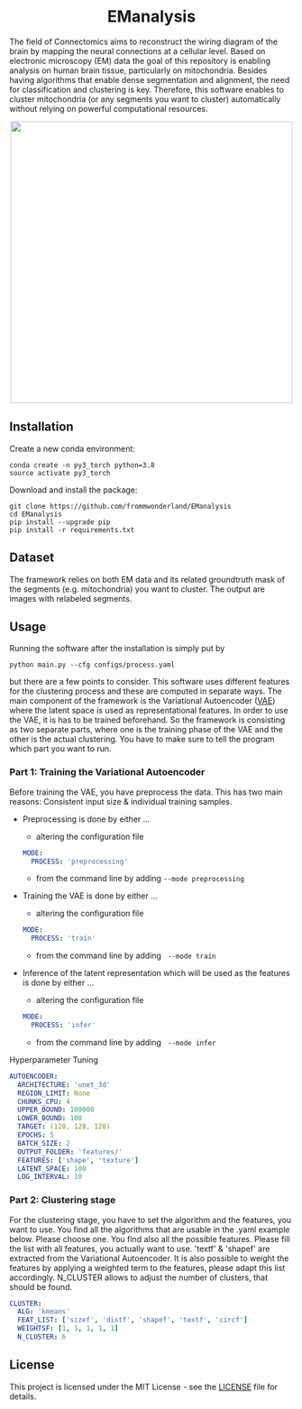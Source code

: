 <h1 align="center">
  <b>EManalysis</b><br>
</h1>

The field of Connectomics aims to reconstruct the wiring diagram of the brain by mapping the neural connections at a cellular level. Based on electronic microscopy (EM) data the goal of this repository is enabling analysis on human brain tissue, particularly on mitochondria. Besides having algorithms that enable dense segmentation and alignment, the need for classification and clustering is key. Therefore, this software enables to cluster mitochondria (or any segments you want to cluster) automatically without relying on powerful computational resources.

<p align="center">
  <img width="500" height="500" src="https://github.com/frommwonderland/EManalysis/blob/main/resources/gt_5_em_220.png">
</p>

## Installation
Create a new conda environment:
```
conda create -n py3_torch python=3.8
source activate py3_torch
```

Download and install the package:
```
git clone https://github.com/frommwonderland/EManalysis
cd EManalysis
pip install --upgrade pip
pip install -r requirements.txt
```

## Dataset
The framework relies on both EM data and its related groundtruth mask of the segments (e.g. mitochondria) you want to cluster. The output are images with relabeled segments.

## Usage
Running the software after the installation is simply put by
```
python main.py --cfg configs/process.yaml
```
but there are a few points to consider. This software uses different features for the clustering process and these are computed in separate ways. The main component of the framework is the Variational Autoencoder ([VAE](https://github.com/AntixK/PyTorch-VAE)) where the latent space is used as representational features. In order to use the VAE, it is has to be trained beforehand. So the framework is consisting as two separate parts, where one is the training phase of the VAE and the other is the actual clustering. You have to make sure to tell the program which part you want to run.

### Part 1: Training the Variational Autoencoder
Before training the VAE, you have preprocess the data. This has two main reasons: Consistent input size & individual training samples.

- Preprocessing is done by either ...
  - altering the configuration file
  ``` yaml
  MODE:
    PROCESS: 'preprocessing'
  ```
  - from the command line by adding ``` --mode preprocessing ```

- Training the VAE is done by either ...
  - altering the configuration file
  ``` yaml
  MODE:
    PROCESS: 'train'
  ```
  - from the command line by adding ``` --mode train```

- Inference of the latent representation which will be used as the features is done by either ...
    - altering the configuration file
    ``` yaml
    MODE:
      PROCESS: 'infer'
    ```
    - from the command line by adding ``` --mode infer```

Hyperparameter Tuning
``` yaml
AUTOENCODER:
  ARCHITECTURE: 'unet_3d'
  REGION_LIMIT: None
  CHUNKS_CPU: 4
  UPPER_BOUND: 100000
  LOWER_BOUND: 100
  TARGET: (128, 128, 128)
  EPOCHS: 5
  BATCH_SIZE: 2
  OUTPUT_FOLDER: 'features/'
  FEATURES: ['shape', 'texture']
  LATENT_SPACE: 100
  LOG_INTERVAL: 10
```

### Part 2: Clustering stage
For the clustering stage, you have to set the algorithm and the features, you want to use. You find all the algorithms that are usable in the .yaml example below.
Please choose one. You find also all the possible features. Please fill the list with all features, you actually want to use. 'textf' & 'shapef' are extracted from the
Variational Autoencoder. It is also possible to weight the features by applying a weighted term to the features, please adapt this list accordingly.
N_CLUSTER allows to adjust the number of clusters, that should be found.
``` yaml
CLUSTER:
  ALG: 'kmeans'
  FEAT_LIST: ['sizef', 'distf', 'shapef', 'textf', 'circf']
  WEIGHTSF: [1, 1, 1, 1, 1]
  N_CLUSTER: 6
```

## License
This project is licensed under the MIT License - see the [LICENSE](https://github.com/frommwonderland/EManalysis/blob/main/LICENSE) file for details.
